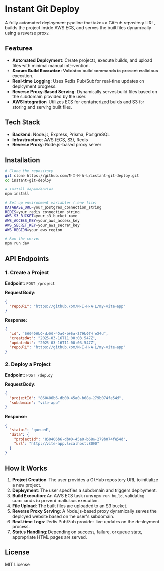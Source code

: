 # Instant Git Deploy

A fully automated deployment pipeline that takes a GitHub repository URL, builds the project inside AWS ECS, and serves the built files dynamically using a reverse proxy.

## Features
- **Automated Deployment**: Create projects, execute builds, and upload files with minimal manual intervention.
- **Secure Build Execution**: Validates build commands to prevent malicious execution.
- **Real-time Logging**: Uses Redis Pub/Sub for real-time updates on deployment progress.
- **Reverse Proxy-Based Serving**: Dynamically serves build files based on the subdomain provided by the user.
- **AWS Integration**: Utilizes ECS for containerized builds and S3 for storing and serving built files.

## Tech Stack
- **Backend**: Node.js, Express, Prisma, PostgreSQL
- **Infrastructure**: AWS (ECS, S3), Redis
- **Reverse Proxy**: Node.js-based proxy server

## Installation

```bash
# Clone the repository
git clone https://github.com/N-I-H-A-L/instant-git-deploy.git
cd instant-git-deploy

# Install dependencies
npm install

# Set up environment variables (.env file)
DATABASE_URL=your_postgres_connection_string
REDIS=your_redis_connection_string
AWS_S3_BUCKET=your_s3_bucket_name
AWS_ACCESS_KEY=your_aws_access_key
AWS_SECRET_KEY=your_aws_secret_key
AWS_REGION=your_aws_region

# Run the server
npm run dev
```

## API Endpoints

### 1. Create a Project
**Endpoint:** `POST /project`

**Request Body:**
```json
{
  "repoURL": "https://github.com/N-I-H-A-L/my-vite-app"
}
```
**Response:**
```json
{
  "id": "860406b6-db00-45a0-b68a-279b074fe54d",
  "createdAt": "2025-03-16T11:00:03.547Z",
  "updatedAt": "2025-03-16T11:00:03.547Z",
  "repoURL": "https://github.com/N-I-H-A-L/my-vite-app"
}
```

### 2. Deploy a Project
**Endpoint:** `POST /deploy`

**Request Body:**
```json
{
  "projectId": "860406b6-db00-45a0-b68a-279b074fe54d",
  "subdomain": "vite-app"
}
```
**Response:**
```json
{
  "status": "queued",
  "data": {
    "projectId": "860406b6-db00-45a0-b68a-279b074fe54d",
    "url": "http://vite-app.localhost:8000"
  }
}
```

## How It Works
1. **Project Creation**: The user provides a GitHub repository URL to initialize a new project.
2. **Deployment**: The user specifies a subdomain and triggers deployment.
3. **Build Execution**: An AWS ECS task runs `npm run build`, validating commands to prevent malicious execution.
4. **File Upload**: The built files are uploaded to an S3 bucket.
5. **Reverse Proxy Serving**: A Node.js-based proxy dynamically serves the deployed website based on the user's subdomain.
6. **Real-time Logs**: Redis Pub/Sub provides live updates on the deployment process.
7. **Status Handling**: Depending on success, failure, or queue state, appropriate HTML pages are served.

## License
MIT License
